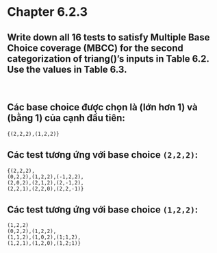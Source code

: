 # Chapter 6.2.3
## Write down all 16 tests to satisfy Multiple Base Choice coverage (MBCC) for the second categorization of triang()’s inputs in Table 6.2. Use the values in Table 6.3.

<br>

## Các base choice được chọn là (lớn hơn 1) và (bằng 1) của cạnh đầu tiên:
```
{(2,2,2),(1,2,2)}
```


## Các test tương ứng với base choice ```(2,2,2)```:
```
{(2,2,2),
(0,2,2),(1,2,2),(-1,2,2),
(2,0,2),(2,1,2),(2,-1,2),
(2,2,1),(2,2,0),(2,2,-1)}
```

## Các test tương ứng với base choice ```(1,2,2)```:
```
(1,2,2) 
(0,2,2),(1,2,2),
(1,1,2),(1,0,2),(1;1,2),
(1,2,1),(1,2,0),(1,2;1)}
```

